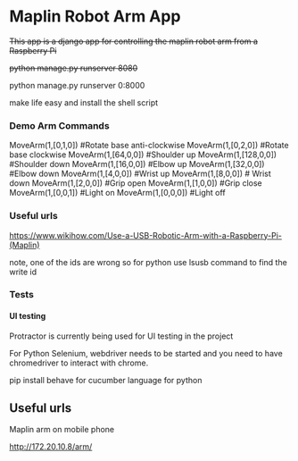 # Maplin Robot Arm App

~~This app is a django app for controlling the maplin robot arm from a Raspberry Pi~~

~~python manage.py runserver 8080~~

python manage.py runserver 0:8000

make life easy and install the shell script

### Demo Arm Commands

MoveArm(1,[0,1,0]) #Rotate base anti-clockwise
MoveArm(1,[0,2,0]) #Rotate base clockwise
MoveArm(1,[64,0,0]) #Shoulder up
MoveArm(1,[128,0,0]) #Shoulder down
MoveArm(1,[16,0,0]) #Elbow up
MoveArm(1,[32,0,0]) #Elbow down
MoveArm(1,[4,0,0]) #Wrist up
MoveArm(1,[8,0,0]) # Wrist down
MoveArm(1,[2,0,0]) #Grip open
MoveArm(1,[1,0,0]) #Grip close
MoveArm(1,[0,0,1]) #Light on
MoveArm(1,[0,0,0]) #Light off

### Useful urls

https://www.wikihow.com/Use-a-USB-Robotic-Arm-with-a-Raspberry-Pi-(Maplin)

note, one of the ids are wrong so for python use lsusb command to find the write id

### Tests

#### UI testing

Protractor is currently being used for UI testing in the project

For Python Selenium, webdriver needs to be started and you need to have chromedriver to interact with chrome.

pip install behave for cucumber language for python

## Useful urls

Maplin arm on mobile phone

http://172.20.10.8/arm/

